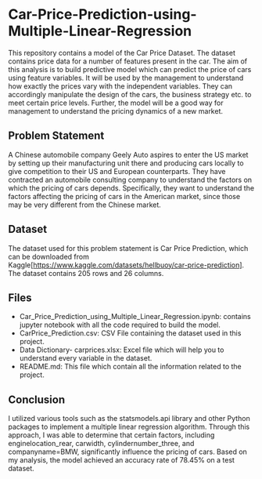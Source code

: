 # Car-Price-Prediction-using-Multiple-Linear-Regression

This repository contains a model of the Car Price Dataset. The dataset contains price data for a number of features present in the car. The aim of this analysis is to build predictive model which can predict the price of cars using feature variables. It will be used by the management to understand how exactly the prices vary with the independent variables. They can accordingly manipulate the design of the cars, the business strategy etc. to meet certain price levels. Further, the model will be a good way for management to understand the pricing dynamics of a new market.

## Problem Statement

A Chinese automobile company Geely Auto aspires to enter the US market by setting up their manufacturing unit there and producing cars locally to give competition to their US and European counterparts. They have contracted an automobile consulting company to understand the factors on which the pricing of cars depends. Specifically, they want to understand the factors affecting the pricing of cars in the American market, since those may be very different from the Chinese market.

## Dataset

The dataset used for this problem statement is Car Price Prediction, which can be downloaded from Kaggle[https://www.kaggle.com/datasets/hellbuoy/car-price-prediction]. The dataset contains 205 rows and 26 columns.

## Files

* Car_Price_Prediction_using_Multiple_Linear_Regression.ipynb: contains jupyter notebook with all the code required to build the model.
* CarPrice_Prediction.csv: CSV File containing the dataset used in this project.
* Data Dictionary- carprices.xlsx: Excel file which will help you to understand every variable in the dataset.
* README.md: This file which contain all the information related to the project.

## Conclusion

I utilized various tools such as the statsmodels.api library and other Python packages to implement a multiple linear regression algorithm. Through this approach, I was able to determine that certain factors, including enginelocation_rear, carwidth, cylindernumber_three, and companyname=BMW, significantly influence the pricing of cars. Based on my analysis, the model achieved an accuracy rate of 78.45% on a test dataset.
